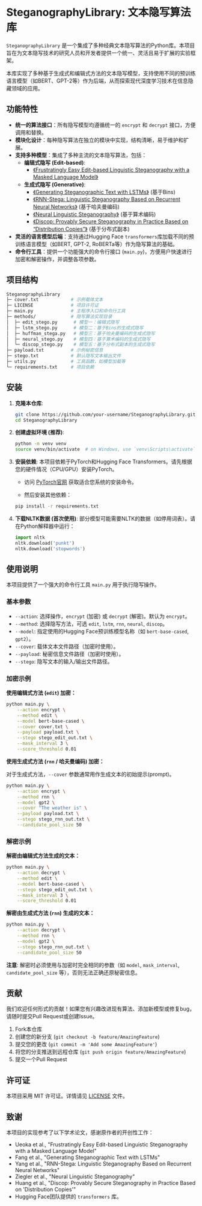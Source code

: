 # SteganographyLibrary: 文本隐写算法库

`SteganographyLibrary` 是一个集成了多种经典文本隐写算法的Python库。本项目旨在为文本隐写技术的研究人员和开发者提供一个统一、灵活且易于扩展的实验框架。

本库实现了多种基于生成式和编辑式方法的文本隐写模型，支持使用不同的预训练语言模型（如BERT、GPT-2等）作为后端，从而探索现代深度学习技术在信息隐藏领域的应用。

## 功能特性

  - **统一的算法接口**：所有隐写模型均遵循统一的 `encrypt` 和 `decrypt` 接口，方便调用和替换。
  - **模块化设计**：每种隐写算法在独立的模块中实现，结构清晰，易于维护和扩展。
  - **支持多种模型**：集成了多种主流的文本隐写算法，包括：
      - **编辑式隐写 (Edit-based)**:
          - [《Frustratingly Easy Edit-based Linguistic Steganography with a Masked Language Model》](https://aclanthology.org/2021.naacl-main.436/)
      - **生成式隐写 (Generative)**:
          - [《Generating Steganographic Text with LSTMs》](https://aclanthology.org/P17-3017/) (基于Bins)
          - [《RNN-Stega: Linguistic Steganography Based on Recurrent Neural Networks》](https://www.google.com/search?q=https://ieeexplore.ieee.org/document/8489781) (基于哈夫曼编码)
          - [《Neural Linguistic Steganography》](https://arxiv.org/abs/1909.09294) (基于算术编码)
          - [《Discop: Provably Secure Steganography in Practice Based on “Distribution Copies”》](https://www.google.com/search?q=https://www.usenix.org/conference/usenixsecurity22/presentation/huang-haoyu) (基于分布式副本)
  - **灵活的语言模型后端**：支持通过Hugging Face `transformers`库加载不同的预训练语言模型（如BERT, GPT-2, RoBERTa等）作为隐写算法的基础。
  - **命令行工具**：提供一个功能强大的命令行接口 (`main.py`)，方便用户快速进行加密和解密操作，并调整各项参数。

## 项目结构

```bash
SteganographyLibrary
├─ cover.txt            # 示例载体文本
├─ LICENSE              # 项目许可证
├─ main.py              # 主程序入口和命令行工具
├─ methods/             # 隐写算法实现目录
│  ├─ edit_stego.py      # 模型一：编辑式隐写
│  ├─ lstm_stego.py      # 模型二：基于Bins的生成式隐写
│  ├─ huffman_stega.py   # 模型三：基于哈夫曼编码的生成式隐写
│  ├─ neural_stego.py    # 模型四：基于算术编码的生成式隐写
│  └─ discop_stego.py    # 模型五：基于分布式副本的生成式隐写
├─ payload.txt          # 示例秘密信息
├─ stego.txt            # 默认隐写文本输出文件
├─ utils.py             # 工具函数，如模型加载等
└─ requirements.txt     # 项目依赖
```

## 安装

1.  **克隆本仓库**:

    ```bash
    git clone https://github.com/your-username/SteganographyLibrary.git
    cd SteganographyLibrary
    ```

2.  **创建虚拟环境 (推荐)**:

    ```bash
    python -m venv venv
    source venv/bin/activate  # on Windows, use `venv\Scripts\activate`
    ```

3.  **安装依赖**:
    本项目依赖于PyTorch和Hugging Face Transformers。请先根据您的硬件情况（CPU/GPU）安装PyTorch。

      * 访问 [PyTorch官网](https://pytorch.org/get-started/locally/) 获取适合您系统的安装命令。

      * 然后安装其他依赖：

    <!-- end list -->

    ```bash
    pip install -r requirements.txt
    ```

4.  **下载NLTK数据 (首次使用)**:
    部分模型可能需要NLTK的数据（如停用词表）。请在Python解释器中运行：

    ```python
    import nltk
    nltk.download('punkt')
    nltk.download('stopwords')
    ```

## 使用说明

本项目提供了一个强大的命令行工具 `main.py` 用于执行隐写操作。

### 基本参数

  * `--action`: 选择操作，`encrypt` (加密) 或 `decrypt` (解密)。默认为 `encrypt`。
  * `--method`: 选择隐写方法，可选 `edit`, `lstm`, `rnn`, `neural`, `discop`。
  * `--model`: 指定使用的Hugging Face预训练模型名称（如 `bert-base-cased`, `gpt2`）。
  * `--cover`: 载体文本文件路径（加密时使用）。
  * `--payload`: 秘密信息文件路径（加密时使用）。
  * `--stego`: 隐写文本的输入/输出文件路径。

### 加密示例

**使用编辑式方法 (`edit`) 加密：**

```bash
python main.py \
    --action encrypt \
    --method edit \
    --model bert-base-cased \
    --cover cover.txt \
    --payload payload.txt \
    --stego stego_edit_out.txt \
    --mask_interval 3 \
    --score_threshold 0.01
```

**使用生成式方法 (`rnn` / 哈夫曼编码) 加密：**

对于生成式方法，`--cover` 参数通常用作生成文本的初始提示(prompt)。

```bash
python main.py \
    --action encrypt \
    --method rnn \
    --model gpt2 \
    --cover "The weather is" \
    --payload payload.txt \
    --stego stego_rnn_out.txt \
    --candidate_pool_size 50
```

### 解密示例

**解密由编辑式方法生成的文本：**

```bash
python main.py \
    --action decrypt \
    --method edit \
    --model bert-base-cased \
    --stego stego_edit_out.txt \
    --mask_interval 3 \
    --score_threshold 0.01
```

**解密由生成式方法 (`rnn`) 生成的文本：**

```bash
python main.py \
    --action decrypt \
    --method rnn \
    --model gpt2 \
    --stego stego_rnn_out.txt \
    --candidate_pool_size 50
```

**注意**: 解密时必须使用与加密时完全相同的参数（如 `model`, `mask_interval`, `candidate_pool_size` 等），否则无法正确还原秘密信息。

## 贡献

我们欢迎任何形式的贡献！如果您有兴趣改进现有算法、添加新模型或修复bug，请随时提交Pull Request或创建Issue。

1.  Fork本仓库
2.  创建您的新分支 (`git checkout -b feature/AmazingFeature`)
3.  提交您的更改 (`git commit -m 'Add some AmazingFeature'`)
4.  将您的分支推送到远程仓库 (`git push origin feature/AmazingFeature`)
5.  提交一个Pull Request

## 许可证

本项目采用 MIT 许可证。详情请见 [LICENSE](https://www.google.com/search?q=LICENSE) 文件。

## 致谢

本项目的实现参考了以下学术论文，感谢原作者的开创性工作：

  - Ueoka et al., "Frustratingly Easy Edit-based Linguistic Steganography with a Masked Language Model"
  - Fang et al., "Generating Steganographic Text with LSTMs"
  - Yang et al., "RNN-Stega: Linguistic Steganography Based on Recurrent Neural Networks"
  - Ziegler et al., "Neural Linguistic Steganography"
  - Huang et al., "Discop: Provably Secure Steganography in Practice Based on 'Distribution Copies'"
  - Hugging Face团队提供的 `transformers` 库。